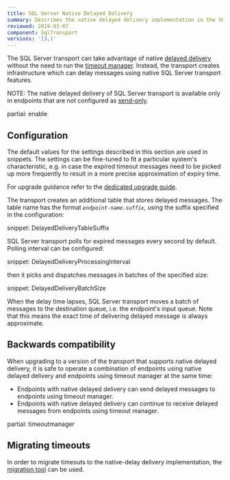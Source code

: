 ```yaml
---
title: SQL Server Native Delayed Delivery
summary: Describes the native delayed delivery implementation in the SQL Server transport
reviewed: 2019-03-07
component: SqlTransport
versions: '[3,)'
---
```


The SQL Server transport can take advantage of native [delayed delivery](/nservicebus/messaging/delayed-delivery.md) without the need to run the [timeout manager](/nservicebus/messaging/timeout-manager.md). Instead, the transport creates infrastructure which can delay messages using native SQL Server transport features.

NOTE: The native delayed delivery of SQL Server transport is available only in endpoints that are not configured as [send-only](/nservicebus/hosting/#self-hosting-send-only-hosting).

partial: enable

## Configuration

The default values for the settings described in this section are used in snippets. The settings can be fine-tuned to fit a particular system's characteristic, e.g. in case the expired timeout messages need to be picked up more frequently to result in a more precise approximation of expiry time.

For upgrade guidance refer to the [dedicated upgrade guide](/transports/upgrades/sqlserver-3to31.md).

The transport creates an additional table that stores delayed messages. The table name has the format _`endpoint-name.suffix`_, using the suffix specified in the configuration:

snippet: DelayedDeliveryTableSuffix

SQL Server transport polls for expired messages every second by default. Polling interval can be configured:

snippet: DelayedDeliveryProcessingInterval

then it picks and dispatches messages in batches of the specified size:

snippet: DelayedDeliveryBatchSize

When the delay time lapses, SQL Server transport moves a batch of messages to the destination queue, i.e. the endpoint's input queue. Note that this means the exact time of delivering delayed message is always approximate.

## Backwards compatibility

When upgrading to a version of the transport that supports native delayed delivery, it is safe to operate a combination of endpoints using native delayed delivery and endpoints using timeout manager at the same time:

* Endpoints with native delayed delivery can send delayed messages to endpoints using timeout manager.
* Endpoints with native delayed delivery can continue to receive delayed messages from endpoints using timeout manager.

partial: timeoutmanager

## Migrating timeouts

In order to migrate timeouts to the native-delay delivery implementation, the [migration tool](/nservicebus/tools/migrate-to-native-delivery.md) can be used.

